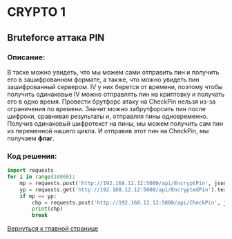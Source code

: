 # CRYPTO 1
## Bruteforce аттака PIN
### Описание:
В таске можно увидеть, что мы можем сами отправить пин и получить его в зашифрованном формате, а также, что можно увидеть пин зашифрованный сервером. IV у них берется от времени, поэтому чтобы получить одинаковые IV можно отправлять пин на криптовку и получать его в одно время. Провести брутфорс атаку на CheckPin нельзя из-за  ограничения по времени. Значит можно забрутфорсить пин после шифроки, сравнивая результаты и, отправляя пины одновременно. Получив одинаковый шифротекст на пины, мы можем получить сам пин из переменной нашего цикла. И отправив этот пин на CheckPin, мы получаем **флаг**.
### Код решения:
```python
import requests
for i in range(10000):
    mp = requests.post('http://192.168.12.12:5000/api/EncryptPin', json = {'pin': i}).text
    yp = requests.get('http://192.168.12.12:5000/api/EncryptedPin').text
    if mp == yp:
        chp = requests.post('http://192.168.12.12:5000/api/CheckPin', json = {'pin': i}).text
        print(chp)
        break
```
[Вернуться к главной странице](https://github.com/sxpso/nto)
